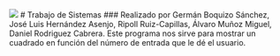<img src="https://www.kerstner.at/wp-content/uploads/2015/01/git-logo.jpg"/>
# Trabajo de Sistemas
### Realizado por Germán Boquizo Sánchez, José Luis Hernández Asenjo, Ripoll Ruiz-Capillas, Álvaro Muñoz Miguel, Daniel Rodriguez Cabrera.
Este programa nos sirve para mostrar un cuadrado en función del número de entrada que le dé el usuario.
